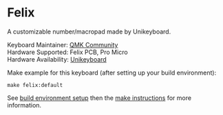 # Felix

A customizable number/macropad made by Unikeyboard.

Keyboard Maintainer: [QMK Community](https://github.com/qmk)  
Hardware Supported: Felix PCB, Pro Micro  
Hardware Availability: [Unikeyboard](https://unikeyboard.io/product/felix/)

Make example for this keyboard (after setting up your build environment):

    make felix:default

See [build environment setup](https://docs.qmk.fm/#/getting_started_build_tools) then the [make instructions](https://docs.qmk.fm/#/getting_started_make_guide) for more information.
